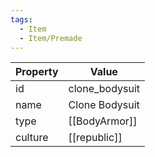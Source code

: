 ```yaml
---
tags:
  - Item
  - Item/Premade
---
```


| Property | Value                 |
| -------- | --------------------- |
| id       | clone_bodysuit        |
| name     | Clone Bodysuit        |
| type     | [[BodyArmor]]         |
| culture  | [[republic]] |


